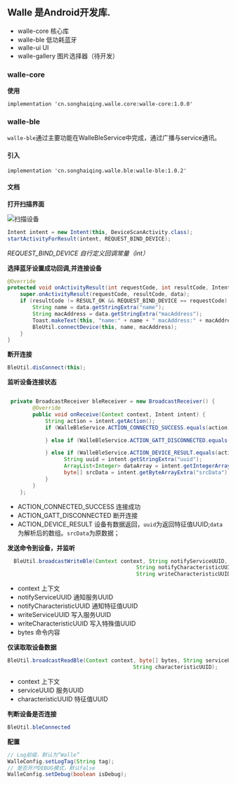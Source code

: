 ## Walle 是Android开发库.

* walle-core 核心库
* walle-ble 低功耗蓝牙
* walle-ui  UI
* walle-gallery 图片选择器（待开发）

### walle-core

**使用**
```
implementation 'cn.songhaiqing.walle.core:walle-core:1.0.0'
```

### walle-ble

`walle-ble`通过主要功能在WalleBleService中完成，通过广播与service通讯。

#### 引入
```
implementation 'cn.songhaiqing.walle.ble:walle-ble:1.0.2'
```

#### 文档

**打开扫描界面**

![扫描设备](https://github.com/HarlanSong/Walle/tree/master/images/bleScan.jpg)

```java
Intent intent = new Intent(this, DeviceScanActivity.class);
startActivityForResult(intent, REQUEST_BIND_DEVICE);
```
*REQUEST_BIND_DEVICE 自行定义回调常量（int）*

**选择蓝牙设置成功回调,并连接设备**

```java
@Override
protected void onActivityResult(int requestCode, int resultCode, Intent data) {
	super.onActivityResult(requestCode, resultCode, data);
	if (resultCode != RESULT_OK && REQUEST_BIND_DEVICE == requestCode) {
		String name = data.getStringExtra("name");
		String macAddress = data.getStringExtra("macAddress");
		Toast.makeText(this, "name:" + name + " macAddress:" + macAddress, Toast.LENGTH_LONG).show();
		BleUtil.connectDevice(this, name, macAddress);
	}
}
```

**断开连接**

```java
BleUtil.disConnect(this);
```

**监听设备连接状态**

```java

 private BroadcastReceiver bleReceiver = new BroadcastReceiver() {
        @Override
        public void onReceive(Context context, Intent intent) {
            String action = intent.getAction();
            if (WalleBleService.ACTION_CONNECTED_SUCCESS.equals(action)) {

            } else if (WalleBleService.ACTION_GATT_DISCONNECTED.equals(action)) {

            } else if (WalleBleService.ACTION_DEVICE_RESULT.equals(action)) {
				  String uuid = intent.getStringExtra("uuid");
				  ArrayList<Integer> dataArray = intent.getIntegerArrayListExtra("data");
				  byte[] srcData = intent.getByteArrayExtra("srcData");
            }
        }
    };
```

* ACTION_CONNECTED_SUCCESS 连接成功
* ACTION_GATT_DISCONNECTED 断开连接
* ACTION_DEVICE_RESULT 设备有数据返回，`uuid`为返回特征值UUID;`data`为解析后的数组。`srcData`为原数据；

**发送命令到设备，并监听**

```java
  BleUtil.broadcastWriteBle(Context context, String notifyServiceUUID,
                                         String notifyCharacteristicUUID, String writeServiceUUID,
                                         String writeCharacteristicUUID, byte[] bytes);
```
*  context 上下文
*  notifyServiceUUID 通知服务UUID
*  notifyCharacteristicUUID  通知特征值UUID
*  writeServiceUUID 写入服务UUID
*  writeCharacteristicUUID 写入特殊值UUID
*  bytes 命令内容



**仅读取取设备数据**

```java
BleUtil.broadcastReadBle(Context context, byte[] bytes, String serviceUUID,
                                        String characteristicUUID);
```

*  context 上下文
*  serviceUUID 服务UUID
*  characteristicUUID  特征值UUID

**判断设备是否连接**
```java
BleUtil.bleConnected
```

**配置**

```java
// Log前缀，默认为“Walle”
WalleConfig.setLogTag(String tag);
// 是否开户DEBUG模式，默认false
WalleConfig.setDebug(boolean isDebug);
```